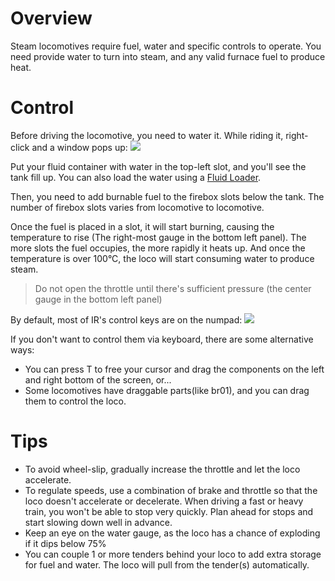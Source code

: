 # Overview
Steam locomotives require fuel, water and specific controls to operate. You need provide water to turn into steam, and any valid furnace fuel to produce heat.

# Control
Before driving the locomotive, you need to water it. While riding it, right-click and a window pops up:
![](immersiverailroading:wiki/images/steam_gui.png)

Put your fluid container with water in the top-left slot, and you'll see the tank fill up. You can also load the water using a [Fluid Loader](immersiverailroading:wiki/en_us/augments/augment_fluid_loader.md).

Then, you need to add burnable fuel to the firebox slots below the tank. The number of firebox slots varies from locomotive to locomotive. 

Once the fuel is placed in a slot, it will start burning, causing the temperature to rise (The right-most gauge in the bottom left panel). The more slots the fuel occupies, the more rapidly it heats up. And once the temperature is over 100°C, the loco will start consuming water to produce steam.

> Do not open the throttle until there's sufficient pressure (the center gauge in the bottom left panel)

By default, most of IR's control keys are on the numpad:
![](immersiverailroading:wiki/images/steam.png)

If you don't want to control them via keyboard, there are some alternative ways:
* You can press T to free your cursor and drag the components on the left and right bottom of the screen, or...
* Some locomotives have draggable parts(like br01), and you can drag them to control the loco.

# Tips
* To avoid wheel-slip, gradually increase the throttle and let the loco accelerate.
* To regulate speeds, use a combination of brake and throttle so that the loco doesn't accelerate or decelerate. When driving a fast or heavy train, you won't be able to stop very quickly. Plan ahead for stops and start slowing down well in advance.
* Keep an eye on the water gauge, as the loco has a chance of exploding if it dips below 75%
* You can couple 1 or more tenders behind your loco to add extra storage for fuel and water. The loco will pull from the tender(s) automatically.